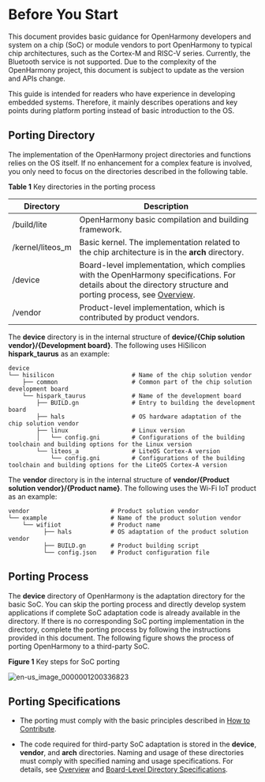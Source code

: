 # Before You Start


This document provides basic guidance for OpenHarmony developers and system on a chip (SoC) or module vendors to port OpenHarmony to typical chip architectures, such as the Cortex-M and RISC-V series. Currently, the Bluetooth service is not supported. Due to the complexity of the OpenHarmony project, this document is subject to update as the version and APIs change.


This guide is intended for readers who have experience in developing embedded systems. Therefore, it mainly describes operations and key points during platform porting instead of basic introduction to the OS.


## Porting Directory

The implementation of the OpenHarmony project directories and functions relies on the OS itself. If no enhancement for a complex feature is involved, you only need to focus on the directories described in the following table.

  **Table 1** Key directories in the porting process

| Directory| Description|
| -------- | -------- |
| /build/lite | OpenHarmony basic compilation and building framework.|
| /kernel/liteos_m | Basic kernel. The implementation related to the chip architecture is in the **arch** directory.|
| /device | Board-level implementation, which complies with the OpenHarmony specifications. For details about the directory structure and porting process, see [Overview](../porting/porting-chip-board-overview.md).|
| /vendor | Product-level implementation, which is contributed by product vendors. |

The **device** directory is in the internal structure of **device/{Chip solution vendor}/{Development board}**. The following uses HiSilicon **hispark_taurus** as an example:


```
device
└── hisilicon                      # Name of the chip solution vendor
    ├── common                     # Common part of the chip solution development board
    └── hispark_taurus             # Name of the development board
        ├── BUILD.gn               # Entry to building the development board
        ├── hals                   # OS hardware adaptation of the chip solution vendor
        ├── linux                  # Linux version
        │   └── config.gni         # Configurations of the building toolchain and building options for the Linux version
        └── liteos_a               # LiteOS Cortex-A version
            └── config.gni         # Configurations of the building toolchain and building options for the LiteOS Cortex-A version
```


The **vendor** directory is in the internal structure of **vendor/{Product solution vendor}/{Product name}**. The following uses the Wi-Fi IoT product as an example:

```
vendor                       # Product solution vendor
└── example                  # Name of the product solution vendor
    └── wifiiot              # Product name
          ├── hals           # OS adaptation of the product solution vendor
          ├── BUILD.gn       # Product building script
          └── config.json    # Product configuration file
```


## Porting Process

The **device** directory of OpenHarmony is the adaptation directory for the basic SoC. You can skip the porting process and directly develop system applications if complete SoC adaptation code is already available in the directory. If there is no corresponding SoC porting implementation in the directory, complete the porting process by following the instructions provided in this document. The following figure shows the process of porting OpenHarmony to a third-party SoC.

  **Figure 1** Key steps for SoC porting

  ![en-us_image_0000001200336823](figures/en-us_image_0000001200336823.png)


## Porting Specifications

- The porting must comply with the basic principles described in [How to Contribute](../../contribute/how-to-contribute.md).

- The code required for third-party SoC adaptation is stored in the **device**, **vendor**, and **arch** directories. Naming and usage of these directories must comply with specified naming and usage specifications. For details, see [Overview](../porting/porting-chip-kernel-overview.md) and [Board-Level Directory Specifications](../porting/porting-chip-board-overview.md#section6204129143013).
